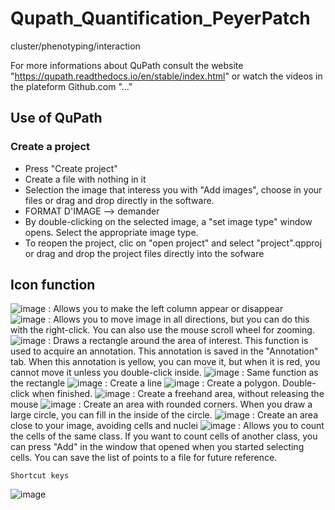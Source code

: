 # Qupath_Quantification_PeyerPatch
cluster/phenotyping/interaction

For more informations about QuPath consult the website "https://qupath.readthedocs.io/en/stable/index.html" or watch the videos in the plateform Github.com "..."

## Use of QuPath
### Create a project 
  - Press "Create project" 
  - Create a file with nothing in it 
  - Selection the image that interess you with "Add images", choose in your files or drag and drop directly in the software. 
   - FORMAT D'IMAGE --> demander 
   - By double-clicking on the selected image, a "set image type" window opens. Select the appropriate image type.
   - To reopen the project, clic on "open project" and select "project".qpproj or drag and drop the project files directly into the sofware 

## Icon function 
![image](https://user-images.githubusercontent.com/127110867/225029024-b802c332-f8c5-473e-a7c0-59e0ba6d2013.png) : Allows you to make the left column appear or disappear  
![image](https://user-images.githubusercontent.com/127110867/225029694-10ee0824-4ace-4c61-9b05-d8ab78472636.png) : Allows you to move image in all directions, but you can do this with the right-click. You can also use the mouse scroll wheel for zooming. 
![image](https://user-images.githubusercontent.com/127110867/225032103-7ba78885-f2b4-4408-b767-3d04b08d4be7.png) : Draws a rectangle around the area of interest. This function is used to acquire an annotation. This annotation is saved in the "Annotation" tab. When this annotation is yellow, you can move it, but when it is red, you cannot move it unless you double-click inside. 
 ![image](https://user-images.githubusercontent.com/127110867/225034022-d21ac8d4-e381-4457-9b5b-6296d10e304b.png) : Same function as the rectangle 
 ![image](https://user-images.githubusercontent.com/127110867/225034273-7302a61f-910a-4fbd-83e4-b416bfe131eb.png) : Create a line 
![image](https://user-images.githubusercontent.com/127110867/225035326-06cddf99-5d66-417c-8833-545ebf57a0bf.png) :
Create a polygon. Double-click when finished. 
![image](https://user-images.githubusercontent.com/127110867/225035459-4458d2f8-65a4-4634-8690-ed1b44f5b3ba.png) : Create a freehand area, without releasing the mouse 
![image](https://user-images.githubusercontent.com/127110867/225037603-e83a92da-da25-458b-9166-1e46f2a8f5b5.png) : Create an area with rounded corners. When you draw a large circle, you can fill in the inside of the circle.
![image](https://user-images.githubusercontent.com/127110867/225038422-82a158ee-5c79-4edc-abf8-20034fe97cd1.png) : Create an area close to your image, avoiding cells and nuclei 
![image](https://user-images.githubusercontent.com/127110867/225042065-a328453b-71b6-4c0b-a0ec-a6faa4406495.png) : Allows you to count the cells of the same class. If you want to count cells of another class, you can press "Add" in the window that opened when you started selecting cells. You can save the list of points to a file for future reference.

    Shortcut keys
![image](https://user-images.githubusercontent.com/127110867/225045509-a3103c7b-ea3b-49a4-8c49-fb5c7f2fa941.png)

